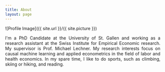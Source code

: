 ```yaml
---
title: About
layout: page
---
```


![Profile Image]({{ site.url }}/{{ site.picture }})

<p align="justify">I'm a PhD Candidate at the University of St. Gallen and working as a research assistant at the Swiss Institute for Empirical Economic research. My supervisor is Prof. Michael Lechner.
	My research interests focus on causal machine learning and applied econometrics in the field of labor and health economics. In my spare time, I like to
do sports, such as climbing, skiing or hiking, and reading. </p>
